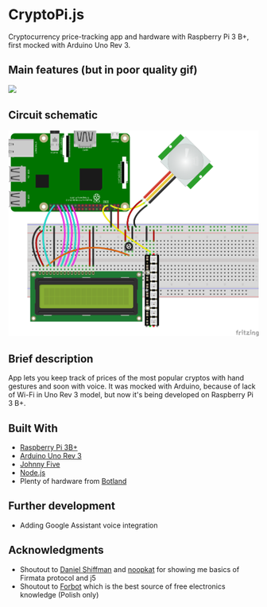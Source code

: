 # CryptoPi.js

Cryptocurrency price-tracking app and hardware with Raspberry Pi 3 B+, first mocked with Arduino Uno Rev 3.

## Main features (but in poor quality gif)

![](schematic/CryptoPi.gif)

## Circuit schematic

![Circuit schematic](schematic/schematic.png)

## Brief description

App lets you keep track of prices of the most popular cryptos with hand gestures and soon with voice.
It was mocked with Arduino, because of lack of Wi-Fi in Uno Rev 3 model, but now it's being developed on Raspberry Pi 3 B+.

## Built With

* [Raspberry Pi 3B+](https://www.raspberrypi.org/)
* [Arduino Uno Rev 3](https://www.arduino.cc/)
* [Johnny Five](http://johnny-five.io/)
* [Node.js](https://nodejs.org/en/)
* Plenty of hardware from [Botland](https://botland.com.pl/)

## Further development

* Adding Google Assistant voice integration

## Acknowledgments

* Shoutout to [Daniel Shiffman](https://github.com/shiffman) and [noopkat](http://noopkat.com/) for showing me basics of Firmata protocol and j5
* Shoutout to [Forbot](https://forbot.pl/blog/) which is the best source of free electronics knowledge (Polish only)
